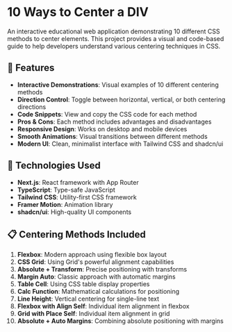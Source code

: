 # 10 Ways to Center a DIV

An interactive educational web application demonstrating 10 different CSS methods to center elements. This project provides a visual and code-based guide to help developers understand various centering techniques in CSS.

## 🚀 Features

- **Interactive Demonstrations**: Visual examples of 10 different centering methods
- **Direction Control**: Toggle between horizontal, vertical, or both centering directions
- **Code Snippets**: View and copy the CSS code for each method
- **Pros & Cons**: Each method includes advantages and disadvantages
- **Responsive Design**: Works on desktop and mobile devices
- **Smooth Animations**: Visual transitions between different methods
- **Modern UI**: Clean, minimalist interface with Tailwind CSS and shadcn/ui

## 🧰 Technologies Used

- **Next.js**: React framework with App Router
- **TypeScript**: Type-safe JavaScript
- **Tailwind CSS**: Utility-first CSS framework
- **Framer Motion**: Animation library
- **shadcn/ui**: High-quality UI components

## 📋 Centering Methods Included

1. **Flexbox**: Modern approach using flexible box layout
2. **CSS Grid**: Using Grid's powerful alignment capabilities
3. **Absolute + Transform**: Precise positioning with transforms
4. **Margin Auto**: Classic approach with automatic margins
5. **Table Cell**: Using CSS table display properties
6. **Calc Function**: Mathematical calculations for positioning
7. **Line Height**: Vertical centering for single-line text
8. **Flexbox with Align Self**: Individual item alignment in flexbox
9. **Grid with Place Self**: Individual item alignment in grid
10. **Absolute + Auto Margins**: Combining absolute positioning with margins